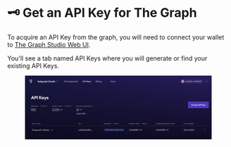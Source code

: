 # 🗝 Get an API Key for The Graph

To acquire an API Key from the graph, you will need to connect your wallet to [The Graph Studio Web UI](https://bit.ly/subgraph-api-key).

You'll see a tab named API Keys where you will generate or find your existing API Keys.

<figure><img src="../../../.gitbook/assets/Screenshot 2023-12-12 at 14.57.36.png" alt=""><figcaption></figcaption></figure>
